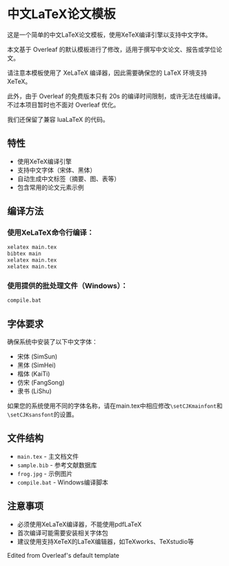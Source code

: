 # 中文LaTeX论文模板

这是一个简单的中文LaTeX论文模板，使用XeTeX编译引擎以支持中文字体。

本文基于 Overleaf 的默认模板进行了修改，适用于撰写中文论文、报告或学位论文。

请注意本模板使用了 XeLaTeX 编译器，因此需要确保您的 LaTeX 环境支持 XeTeX。

此外，由于 Overleaf 的免费版本只有 20s 的编译时间限制，或许无法在线编译。不过本项目暂时也不面对 Overleaf 优化。

我们还保留了兼容 luaLaTeX 的代码。

## 特性

- 使用XeTeX编译引擎
- 支持中文字体（宋体、黑体）
- 自动生成中文标签（摘要、图、表等）
- 包含常用的论文元素示例

## 编译方法

### 使用XeLaTeX命令行编译：
```bash
xelatex main.tex
bibtex main
xelatex main.tex
xelatex main.tex
```

### 使用提供的批处理文件（Windows）：
```bash
compile.bat
```

## 字体要求

确保系统中安装了以下中文字体：
- 宋体 (SimSun)
- 黑体 (SimHei)
- 楷体 (KaiTi)
- 仿宋 (FangSong)
- 隶书 (LiShu)

如果您的系统使用不同的字体名称，请在main.tex中相应修改`\setCJKmainfont`和`\setCJKsansfont`的设置。

## 文件结构

- `main.tex` - 主文档文件
- `sample.bib` - 参考文献数据库
- `frog.jpg` - 示例图片
- `compile.bat` - Windows编译脚本

## 注意事项

- 必须使用XeLaTeX编译器，不能使用pdfLaTeX
- 首次编译可能需要安装相关字体包
- 建议使用支持XeTeX的LaTeX编辑器，如TeXworks、TeXstudio等

Edited from Overleaf's default template